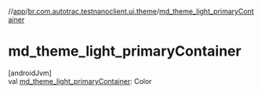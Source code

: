 //[app](../../index.md)/[br.com.autotrac.testnanoclient.ui.theme](index.md)/[md_theme_light_primaryContainer](md_theme_light_primary-container.md)

# md_theme_light_primaryContainer

[androidJvm]\
val [md_theme_light_primaryContainer](md_theme_light_primary-container.md): Color
